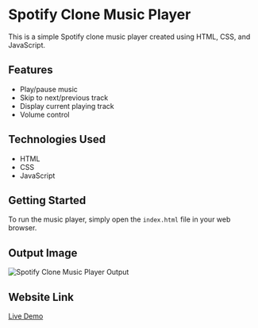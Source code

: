 # Spotify Clone Music Player

This is a simple Spotify clone music player created using HTML, CSS, and JavaScript.

## Features
- Play/pause music
- Skip to next/previous track
- Display current playing track
- Volume control

## Technologies Used
- HTML
- CSS
- JavaScript

## Getting Started
To run the music player, simply open the `index.html` file in your web browser.

## Output Image
![Spotify Clone Music Player Output](path_to_your_output_image)

## Website Link
[Live Demo](https://rahulkannan0784.github.io/Spotify-Clone-Music-Player/)



